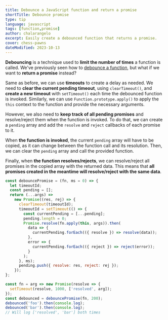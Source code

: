 ```yaml
---
title: Debounce a JavaScript function and return a promise
shortTitle: Debounce promise
type: tip
language: javascript
tags: [function,promise]
author: chalarangelo
excerpt: Easily create a debounced function that returns a promise.
cover: chess-pawns
dateModified: 2023-10-13
---
```


**Debouncing** is a technique used to **limit the number of times** a function is called. We've previously seen how to [debounce a function](/js/s/debounce-function), but what if we want to **return a promise** instead?

Same as before, we can use **timeouts** to create a delay as needed. We need to **clear the current pending timeout**, using `clearTimeout()`, and **create a new timeout** with `setTimeout()` each time the debounced function is invoked. Similarly, we can use `Function.prototype.apply()` to apply the `this` context to the function and provide the necessary arguments.

However, we also need to **keep track of all pending promises** and resolve/reject them when the function is invoked. To do that, we can create a `pending` array and add the `resolve` and `reject` callbacks of each promise to it.

When **the function is invoked**, the current `pending` array will have to be copied, as it can change between the function call and its resolution. Then, we can clear the `pending` array and call the provided function.

Finally, when **the function resolves/rejects**, we can resolve/reject all promises in the copied array with the returned data. This means that **all promises created in the meantime will resolve/reject with the same data**.

```js
const debouncePromise = (fn, ms = 0) => {
  let timeoutId;
  const pending = [];
  return (...args) =>
    new Promise((res, rej) => {
      clearTimeout(timeoutId);
      timeoutId = setTimeout(() => {
        const currentPending = [...pending];
        pending.length = 0;
        Promise.resolve(fn.apply(this, args)).then(
          data => {
            currentPending.forEach(({ resolve }) => resolve(data));
          },
          error => {
            currentPending.forEach(({ reject }) => reject(error));
          }
        );
      }, ms);
      pending.push({ resolve: res, reject: rej });
    });
};
```

```js
const fn = arg => new Promise(resolve => {
  setTimeout(resolve, 1000, ['resolved', arg]);
});
const debounced = debouncePromise(fn, 200);
debounced('foo').then(console.log);
debounced('bar').then(console.log);
// Will log ['resolved', 'bar'] both times
```
